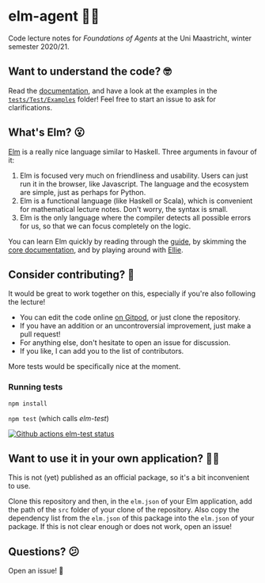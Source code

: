 # elm-agent 🤖💭

Code lecture notes for _Foundations of Agents_ at the Uni Maastricht, winter semester 2020/21.

## Want to understand the code? 🤓

Read the [documentation](https://elm-doc-preview.netlify.app/DecisionProcess?repo=davidpomerenke%2Felm-agent&version=main), and have a look at the examples in the [`tests/Test/Examples`](tests/Test/Examples/) folder! Feel free to start an issue to ask for clarifications.

## What's Elm? 😮

[Elm](https://elm-lang.org/) is a really nice language similar to Haskell. Three arguments in favour of it:

1. Elm is focused very much on friendliness and usability. Users can just run it in the browser, like Javascript. The language and the ecosystem are simple, just as perhaps for Python.
2. Elm is a functional language (like Haskell or Scala), which is convenient for mathematical lecture notes. Don't worry, the syntax is small.
3. Elm is the only language where the compiler detects all possible errors for us, so that we can focus completely on the logic.

You can learn Elm quickly by reading through the [guide](https://guide.elm-lang.org/), by skimming the [core documentation](https://package.elm-lang.org/packages/elm/core/latest/), and by playing around with [Ellie](https://ellie-app.com/new).

## Consider contributing? 👯

It would be great to work together on this, especially if you're also following the lecture!

- You can edit the code online [on Gitpod](https://gitpod.io/#https://github.com/davidpomerenke/elm-agent), or just clone the repository.
- If you have an addition or an uncontroversial improvement, just make a pull request!
- For anything else, don't hesitate to open an issue for discussion.
- If you like, I can add you to the list of contributors.

More tests would be specifically nice at the moment.

### Running tests

`npm install`

`npm test` (which calls _elm-test_)

[![Github actions elm-test status](https://github.com/davidpomerenke/elm-agent/workflows/elm-test/badge.svg)](https://github.com/davidpomerenke/elm-agent/actions?query=workflow%3Aelm-test)

## Want to use it in your own application? 👩‍🔧

This is not (yet) published as an official package, so it's a bit inconvenient to use.

Clone this repository and then, in the `elm.json` of your Elm application, add the path of the `src` folder of your clone of the repository. Also copy the dependency list from the `elm.json` of this package into the `elm.json` of your package. If this is not clear enough or does not work, open an issue!

## Questions? 😕

Open an issue! 🎈
